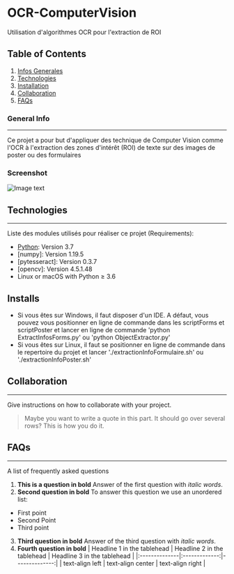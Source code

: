 # OCR-ComputerVision
Utilisation d'algorithmes OCR pour l'extraction de ROI

## Table of Contents
1. [Infos Generales](#general-info)
2. [Technologies](#technologies)
3. [Installation](#installation)
4. [Collaboration](#collaboration)
5. [FAQs](#faqs)
### General Info
***
Ce projet a pour but d'appliquer des technique de Computer Vision comme l'OCR à l'extraction des zones d'intérêt (ROI) de texte sur des images de poster ou des formulaires 
### Screenshot
![Image text](https://www.united-internet.de/fileadmin/user_upload/Brands/Downloads/Logo_IONOS_by.jpg)
## Technologies
***
Liste des modules utilisés pour réaliser ce projet (Requirements):
* [Python](https://www.python.org/downloads/release/python-370/): Version 3.7 
* [numpy]: Version 1.19.5
* [pytesseract]: Version 0.3.7
* [opencv]: Version 4.5.1.48
* Linux or macOS with Python ≥ 3.6
## Installs
* Si vous êtes sur Windows, il faut disposer d'un IDE. A défaut, vous pouvez vous positionner en ligne de commande dans les scriptForms et scriptPoster et lancer en ligne de commande 'python ExtractInfosForms.py' ou 'python ObjectExtractor.py'
* Si vous êtes sur Linux, il faut se positionner en ligne de commande dans le repertoire du projet et lancer './extractionInfoFormulaire.sh' ou './extractionInfoPoster.sh'

## Collaboration
***
Give instructions on how to collaborate with your project.
> Maybe you want to write a quote in this part. 
> It should go over several rows?
> This is how you do it.
## FAQs
***
A list of frequently asked questions
1. **This is a question in bold**
Answer of the first question with _italic words_. 
2. __Second question in bold__ 
To answer this question we use an unordered list:
* First point
* Second Point
* Third point
3. **Third question in bold**
Answer of the third question with *italic words*.
4. **Fourth question in bold**
| Headline 1 in the tablehead | Headline 2 in the tablehead | Headline 3 in the tablehead |
|:--------------|:-------------:|--------------:|
| text-align left | text-align center | text-align right |
